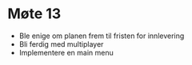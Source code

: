 # Møte 13

* Ble enige om planen frem til fristen for innlevering
* Bli ferdig med multiplayer
* Implementere en main menu